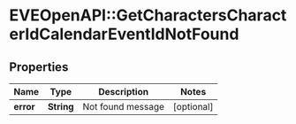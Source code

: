 # EVEOpenAPI::GetCharactersCharacterIdCalendarEventIdNotFound

## Properties
Name | Type | Description | Notes
------------ | ------------- | ------------- | -------------
**error** | **String** | Not found message | [optional] 



